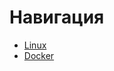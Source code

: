 # Навигация

[comment]: <> (![draw]&#40;https://cdn-icons-png.flaticon.com/512/919/919853.png?size=20x20&#41;)

[comment]: <> (- [![type PNG]&#40;https://cdn-icons-png.flaticon.com/512/919/919853.png&#41;]&#40;https://github.com/AniskovVitaliy/Documentation/blob/master/linux/README.md&#41;)
- [Linux](https://github.com/AniskovVitaliy/Documentation/blob/master/linux/README.md)
- [Docker](https://github.com/AniskovVitaliy/Documentation/blob/master/docker/README.md)